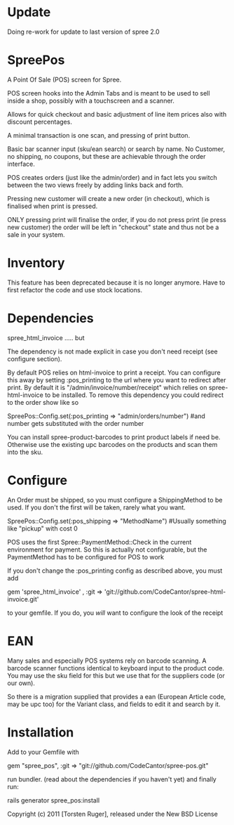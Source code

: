 Update
========

Doing re-work for update to last version of spree 2.0

SpreePos
===============

A Point Of Sale (POS) screen for Spree.

POS screen hooks into the Admin Tabs and is meant to be used to sell inside a shop, possibly with a touchscreen and a scanner.

Allows for quick checkout and basic adjustment of line item prices also with discount percentages.

A minimal transaction is one scan, and pressing of print button.

Basic bar scanner input (sku/ean search) or search by name. No Customer, no shipping, no coupons, but these are achievable through the order interface.

POS creates orders (just like the admin/order) and in fact lets you switch between the two views freely by adding
links back and forth.

Pressing new customer will create a new order (in checkout), which is finalised when print is pressed.

ONLY pressing print will finalise the order, if you do not press print (ie press new customer) the order will be left
 in "checkout" state and thus not be a sale in your system.

Inventory
=========

This feature has been deprecated because it is no longer anymore. Have to first refactor the code and use stock
locations.

Dependencies
============

spree_html_invoice ..... but

The dependency is not made explicit in case you don't need receipt (see configure section).

By default POS relies on html-invoice to print a receipt. You can configure this away by setting :pos_printing to the
 url where you want to redirect after print. By default it is "/admin/invoice/number/receipt" which relies on
 spree-html-invoice to be installed. To remove this dependency you could redirect to the order show like so

SpreePos::Config.set(:pos_printing => "admin/orders/number") #and number gets substituted with the order number

You can install spree-product-barcodes to print product labels if need be. Otherwise use the existing upc barcodes on
 the products and scan them into the sku.


Configure
=========

An Order must be shipped, so you must configure a ShippingMethod to be used. If you don't the first will be
taken, rarely what you want.

SpreePos::Config.set(:pos_shipping => "MethodName") #Usually something like "pickup" with cost 0

POS uses the first Spree::PaymentMethod::Check in the current environment for payment. So this is actually not
configurable, but the PaymentMethod has to be configured for POS to work

If you don't change the :pos_printing  config as described above, you must add 

gem 'spree_html_invoice' , :git => 'git://github.com/CodeCantor/spree-html-invoice.git'

to your gemfile. If you do, you _will_ want to configure the look of the receipt

EAN
====

Many sales and especially POS systems rely on barcode scanning. A barcode scanner functions identical to keyboard
input  to the product code. You may use the sku field for this but we use that for the suppliers code (or our own).

So there is a migration supplied that provides a ean (European Article code, may be upc too) for the Variant class, and fields to edit it and search by it.

Installation
=======

Add to your Gemfile with 

  gem "spree_pos", :git => "git://github.com/CodeCantor/spree-pos.git"

run bundler. (read about the dependencies if you haven't yet) and finally run:

  rails generator spree_pos:install


Copyright (c) 2011 [Torsten Ruger], released under the New BSD License

